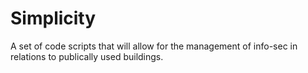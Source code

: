 # Simplicity

A set of code scripts that will allow for the management of info-sec in relations to publically used buildings.  
